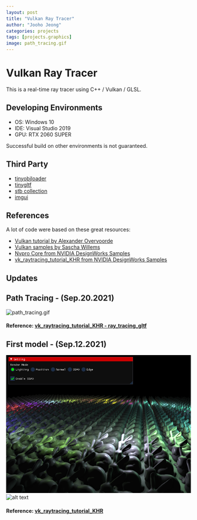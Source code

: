 ```yaml
---
layout: post
title: "Vulkan Ray Tracer"
author: "Jooho Jeong"
categories: projects
tags: [projects.graphics]
image: path_tracing.gif
---
```


# Vulkan Ray Tracer
This is a real-time ray tracer using C++ / Vulkan / GLSL.

## Developing Environments
* OS: Windows 10
* IDE: Visual Studio 2019
* GPU: RTX 2060 SUPER

Successful build on other environments is not guaranteed.

## Third Party
* [tinyobjloader](https://github.com/tinyobjloader/tinyobjloader)
* [tinygltf](https://github.com/syoyo/tinygltf)
* [stb collection](https://github.com/nothings/stb)
* [imgui](https://github.com/ocornut/imgui)

## References
A lot of code were based on these great resources:
* [Vulkan tutorial by Alexander Overvoorde](https://vulkan-tutorial.com/Introduction)
* [Vulkan samples by Sascha Willems](https://github.com/SaschaWillems/Vulkan)
* [Nvpro Core from NVIDIA DesignWorks Samples](https://github.com/nvpro-samples/nvpro_core)
* [vk_raytracing_tutorial_KHR from NVIDIA DesignWorks Samples](https://github.com/nvpro-samples/vk_raytracing_tutorial_KHR)

## Updates
## Path Tracing - (Sep.20.2021)
![path_tracing.gif](https://github.com/utinyt/utinyt.github.io/blob/gh-pages/assets/img/path_tracing.gif)<br>

#### Reference: [vk_raytracing_tutorial_KHR - ray_tracing_gltf](https://github.com/nvpro-samples/vk_raytracing_tutorial_KHR/tree/master/ray_tracing_gltf)

## First model - (Sep.12.2021)
![alt text2](https://raw.githubusercontent.com/utinyt/Vulkan/master/vulkan/screenshots/deferred_rendering.png)
![alt text](https://user-images.githubusercontent.com/8409329/32631384-17107870-c56e-11e7-932f-deeb7c12e4db.png "Lagrange Demo Image")
#### Reference: [vk_raytracing_tutorial_KHR](https://nvpro-samples.github.io/vk_raytracing_tutorial_KHR)
